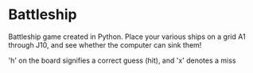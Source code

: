 # Battleship
Battleship game created in Python.  Place your various ships on a grid A1 through J10, and see whether the computer can sink them!

'h' on the board signifies a correct guess (hit), and 'x' denotes a miss
